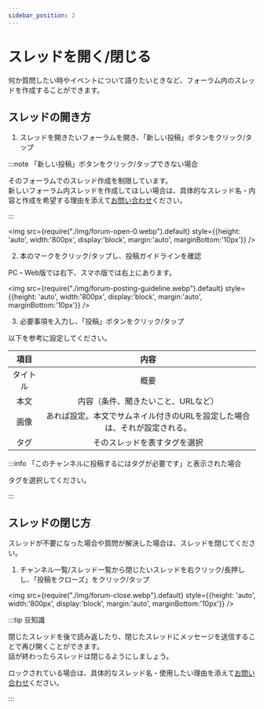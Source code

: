 ```yaml
---
sidebar_position: 2
---
```


# スレッドを開く/閉じる

何か質問したい時やイベントについて語りたいときなど、フォーラム内のスレッドを作成することができます。

## スレッドの開き方

1. スレッドを開きたいフォーラムを開き、「新しい投稿」ボタンをクリック/タップ

:::note 「新しい投稿」ボタンをクリック/タップできない場合

そのフォーラムでのスレッド作成を制限しています。   
新しいフォーラム内スレッドを作成してほしい場合は、具体的なスレッド名・内容と作成を希望する理由を添えて[お問い合わせ](tutorial/inquiry/contact.md)ください。

:::

<img src={require("./img/forum-open-0.webp").default}
     style={{height: 'auto', width:'800px', display:'block', margin:'auto', marginBottom:'10px'}} />

2. 本のマークをクリック/タップし、投稿ガイドラインを確認

PC・Web版では右下、スマホ版では右上にあります。

<img src={require("./img/forum-posting-guideline.webp").default}
     style={{height: 'auto', width:'800px', display:'block', margin:'auto', marginBottom:'10px'}} />

3. 必要事項を入力し、「投稿」ボタンをクリック/タップ

以下を参考に設定してください。

|項目|内容|
|:---:|:---:|
|タイトル|概要|
|本文|内容（条件、聞きたいこと、URLなど）|
|画像|あれば設定。本文でサムネイル付きのURLを設定した場合は、それが設定される。|
|タグ|そのスレッドを表すタグを選択|

:::info 「このチャンネルに投稿するにはタグが必要です」と表示された場合

タグを選択してください。

:::

## スレッドの閉じ方

スレッドが不要になった場合や質問が解決した場合は、スレッドを閉じてください。

1. チャンネル一覧/スレッド一覧から閉じたいスレッドを右クリック/長押しし、「投稿をクローズ」をクリック/タップ

<img src={require("./img/forum-close.webp").default}
     style={{height: 'auto', width:'800px', display:'block', margin:'auto', marginBottom:'10px'}} />

:::tip 豆知識

閉じたスレッドを後で読み返したり、閉じたスレッドにメッセージを送信することで再び開くことができます。   
話が終わったらスレッドは閉じるようにしましょう。

ロックされている場合は、具体的なスレッド名・使用したい理由を添えて[お問い合わせ](tutorial/inquiry/contact.md)ください。

:::
